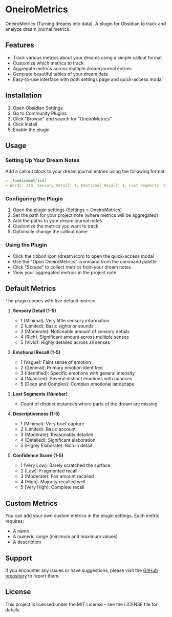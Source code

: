 # OneiroMetrics

OneiroMetrics (Turning dreams into data). A plugin for Obsidian to track and analyze dream journal metrics.

## Features

- Track various metrics about your dreams using a simple callout format
- Customize which metrics to track
- Aggregate metrics across multiple dream journal entries
- Generate beautiful tables of your dream data
- Easy-to-use interface with both settings page and quick-access modal

## Installation

1. Open Obsidian Settings
2. Go to Community Plugins
3. Click "Browse" and search for "OneiroMetrics"
4. Click Install
5. Enable the plugin

## Usage

### Setting Up Your Dream Notes

Add a callout block to your dream journal entries using the following format:

```markdown
> [!oneirometrics]
> Words: 343, Sensory Detail: 3, Emotional Recall: 3, Lost Segments: 3, Descriptiveness: 4, Confidence Score: 4
```

### Configuring the Plugin

1. Open the plugin settings (Settings > OneiroMetrics)
2. Set the path for your project note (where metrics will be aggregated)
3. Add the paths to your dream journal notes
4. Customize the metrics you want to track
5. Optionally change the callout name

### Using the Plugin

- Click the ribbon icon (dream icon) to open the quick-access modal
- Use the "Open OneiroMetrics" command from the command palette
- Click "Scrape" to collect metrics from your dream notes
- View your aggregated metrics in the project note

## Default Metrics

The plugin comes with five default metrics:

1. **Sensory Detail (1-5)**
   - 1 (Minimal): Very little sensory information
   - 2 (Limited): Basic sights or sounds
   - 3 (Moderate): Noticeable amount of sensory details
   - 4 (Rich): Significant amount across multiple senses
   - 5 (Vivid): Highly detailed across all senses

2. **Emotional Recall (1-5)**
   - 1 (Vague): Faint sense of emotion
   - 2 (General): Primary emotion identified
   - 3 (Identified): Specific emotions with general intensity
   - 4 (Nuanced): Several distinct emotions with nuances
   - 5 (Deep and Complex): Complex emotional landscape

3. **Lost Segments (Number)**
   - Count of distinct instances where parts of the dream are missing

4. **Descriptiveness (1-5)**
   - 1 (Minimal): Very brief capture
   - 2 (Limited): Basic account
   - 3 (Moderate): Reasonably detailed
   - 4 (Detailed): Significant elaboration
   - 5 (Highly Elaborate): Rich in detail

5. **Confidence Score (1-5)**
   - 1 (Very Low): Barely scratched the surface
   - 2 (Low): Fragmented recall
   - 3 (Moderate): Fair amount recalled
   - 4 (High): Majority recalled well
   - 5 (Very High): Complete recall

## Custom Metrics

You can add your own custom metrics in the plugin settings. Each metric requires:
- A name
- A numeric range (minimum and maximum values)
- A description

## Support

If you encounter any issues or have suggestions, please visit the [GitHub repository](https://github.com/banisterious/oneirometrics) to report them.

## License

This project is licensed under the MIT License - see the LICENSE file for details. 